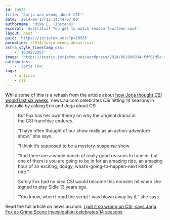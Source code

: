 ```yaml
---
id: 10935
title: 'Jorja was wrong about CSI!'
date: '2014-06-17T13:14:44-07:00'
authorname: 'Mika E. (Ipstenu)'
excerpt: 'Australia! You get to watch season fourteen now!'
layout: post
guid: 'https://jorjafox.net/?p=10935'
permalink: /2014/jorja-wrong-about-csi/
astra_style_timestamp_css:
    - '1634222267'
image: 'https://static.jorjafox.net/wordpress/2014/06/088034-fdf51d5c-f5b2-11e3-ba3b-878da0800edb-e1403036042779.jpg'
categories:
    - 'Jorja Fox'
tags:
    - article
    - csi
---
```


While some of this is a rehash from the article about <a href="http://www.news.com.au/entertainment/tv/jorja-fox-thought-csi-crime-scene-investigation-would-last-six-weeks/story-e6frfmyi-1226867996661">how Jorja thought _CSI_ would last six weeks</a>, news.au.com celebrates _CSI_ hitting 14 seasons in Australia by asking Eric and Jorja about CSI.
<blockquote>
<p style="color: #333333;">But Fox has her own theory on why the original drama in the <span style="font-weight: inherit;">CSI</span> franchise endures.
<p style="color: #333333;">“I have often thought of our show really as an action-adventure show,” she says.
<p style="color: #333333;">“I think it’s supposed to be a mystery-suspense show.
<p style="color: #333333;">“And there are a whole bunch of really good reasons to tune in, but one of them is you are going to be in for an amazing ride, an amazing hour of an exciting, dodgy, what’s-going-to-happen-next kind of ride.”
<p style="color: #333333;">Surely Fox had no idea <span style="font-weight: inherit;">CSI</span> would become this monster hit when she signed to play Sidle 13 years ago.
<p style="color: #333333;">“You know, when I read the script I was blown away by it,” she says.
</blockquote>
Read the full article on news.au.com: <a href="http://www.news.com.au/entertainment/tv/i-got-it-so-wrong-on-csi-says-jorja-fox-as-crime-scene-investigation-celebrates-14-seasons/story-e6frfmyi-1226957088333">I got it so wrong on CSI, says Jorja Fox as Crime Scene Investigation celebrates 14 seasons</a>

